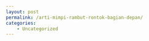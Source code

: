 ```yaml
---
layout: post
permalink: /arti-mimpi-rambut-rontok-bagian-depan/
categories:
    - Uncategorized
---
```


